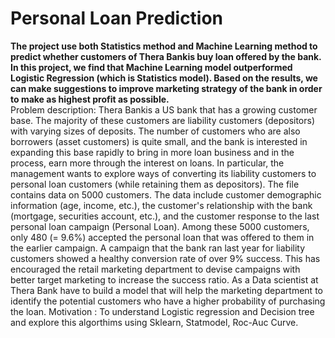 # Personal Loan Prediction
**The project use both Statistics method and Machine Learning method to predict whether customers of Thera Bankis buy loan offered by the bank. In this project, we find that Machine Learning model outperformed Logistic Regression (which is Statistics model). Based on the results, we can make suggestions to improve marketing strategy of the bank in order to make as highest profit as possible.** \
Problem description:
Thera Bankis a US bank that has a growing customer base. The majority of these
customers are liability customers (depositors) with varying sizes of deposits. The
number of customers who are also borrowers (asset customers) is quite small, and the
bank is interested in expanding this base rapidly to bring in more loan business and in
the process, earn more through the interest on loans. In particular, the management
wants to explore ways of converting its liability customers to personal loan customers
(while retaining them as depositors).
The file contains data on 5000 customers. The data include customer demographic
information (age, income, etc.), the customer&#39;s relationship with the bank (mortgage,
securities account, etc.), and the customer response to the last personal loan campaign
(Personal Loan). Among these 5000 customers, only 480 (= 9.6%) accepted the
personal loan that was offered to them in the earlier campaign.
A campaign that the bank ran last year for liability customers showed a healthy
conversion rate of over 9% success. This has encouraged the retail marketing
department to devise campaigns with better target marketing to increase the success
ratio.
As a Data scientist at Thera Bank have to build a model that will help the marketing
department to identify the potential customers who have a higher probability of
purchasing the loan.
Motivation : To understand Logistic regression and Decision tree and explore this
algorthims using Sklearn, Statmodel, Roc-Auc Curve.
